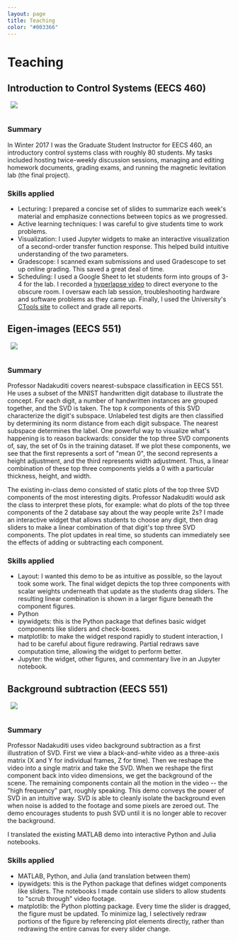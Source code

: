 ```yaml
---
layout: page
title: Teaching
color: "#003366"
---
```


# Teaching

## Introduction to Control Systems (EECS 460)

<img src="{{ site.baseurl }}images/levitate.jpg" style="margin-right: 1%; margin-bottom: 1em; margin-left: 0.5em">

### Summary

In Winter 2017 I was the Graduate Student Instructor for EECS 460, an introductory control systems class with roughly 80 students. My tasks included hosting twice-weekly discussion sessions, managing and editing homework documents, grading exams, and running the magnetic levitation lab (the final project).

### Skills applied

* Lecturing: I prepared a concise set of slides to summarize each week's material and emphasize connections between topics as we progressed.
* Active learning techniques: I was careful to give students time to work problems.
* Visualization: I used Jupyter widgets to make an interactive visualization of a second-order transfer function response. This helped build intuitive understanding of the two parameters.
* Gradescope: I scanned exam submissions and used Gradescope to set up online grading. This saved a great deal of time.
* Scheduling: I used a Google Sheet to let students form into groups of 3-4 for the lab. I recorded a [hyperlapse video][1] to direct everyone to the obscure room. I oversaw each lab session, troubleshooting hardware and software problems as they came up. Finally, I used the University's [CTools site][2] to collect and grade all reports.

## Eigen-images (EECS 551)

<img src="{{ site.baseurl }}images/eigenimages.png" style="margin-right: 1%; margin-bottom: 1em; margin-left: 0.5em">

### Summary

Professor Nadakuditi covers nearest-subspace classification in EECS 551. He uses a subset of the MNIST handwritten digit database to illustrate the concept. For each digit, a number of handwritten instances are grouped together, and the SVD is taken. The top $k$ components of this SVD characterize the digit's subspace. Unlabeled test digits are then classified by determining its norm distance from each digit subspace. The nearest subspace determines the label. One powerful way to visualize what's happening is to reason backwards: consider the top three SVD components of, say, the set of 0s in the training dataset. If we plot these components, we see that the first represents a sort of "mean 0", the second represents a height adjustment, and the third represents width adjustment. Thus, a linear combination of these top three components yields a 0 with a particular thickness, height, and width.

The existing in-class demo consisted of static plots of the top three SVD components of the most interesting digits. Professor Nadakuditi would ask the class to interpret these plots, for example: what do plots of the top three components of the 2 database say about the way people write 2s? I made an interactive widget that allows students to choose any digit, then drag sliders to make a linear combination of that digit's top three SVD components. The plot updates in real time, so students can immediately see the effects of adding or subtracting each component.

### Skills applied

* Layout: I wanted this demo to be as intuitive as possible, so the layout took some work. The final widget depicts the top three components with scalar weights underneath that update as the students drag sliders. The resulting linear combination is shown in a larger figure beneath the component figures.
* Python
* ipywidgets: this is the Python package that defines basic widget components like sliders and check-boxes.
* matplotlib: to make the widget respond rapidly to student interaction, I had to be careful about figure redrawing. Partial redraws save computation time, allowing the widget to perform better.
* Jupyter: the widget, other figures, and commentary live in an Jupyter notebook.

## Background subtraction (EECS 551)

<img src="{{ site.baseurl }}images/background-subtract.png" style="margin-right: 1%; margin-bottom: 1em; margin-left: 0.5em">

### Summary

Professor Nadakuditi uses video background subtraction as a first illustration of SVD. First we view a black-and-white video as a three-axis matrix (X and Y for individual frames, Z for time). Then we reshape the video into a single matrix and take the SVD. When we reshape the first component back into video dimensions, we get the background of the scene. The remaining components contain all the motion in the video -- the "high frequency" part, roughly speaking. This demo conveys the power of SVD in an intuitive way. SVD is able to cleanly isolate the background even when noise is added to the footage and some pixels are zeroed out. The demo encourages students to push SVD until it is no longer able to recover the background.

I translated the existing MATLAB demo into interactive Python and Julia notebooks.

### Skills applied

* MATLAB, Python, and Julia (and translation between them)
* ipywidgets: this is the Python package that defines widget components like sliders. The notebooks I made contain use sliders to allow students to "scrub through" video footage.
* matplotlib: the Python plotting package. Every time the slider is dragged, the figure must be updated. To minimize lag, I selectively redraw portions of the figure by referencing plot elements directly, rather than redrawing the entire canvas for every slider change.

[1]: https://www.youtube.com/watch?v=a6DILypozzw
[2]: https://ctools.umich.edu/gateway/
